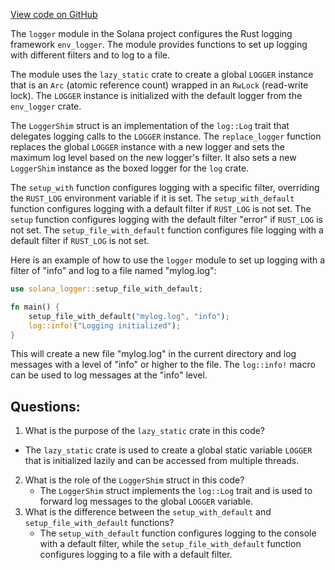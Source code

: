 
[View code on GitHub](https://github.com/solana-labs/solana/blob/master/logger/src/lib.rs)

The `logger` module in the Solana project configures the Rust logging framework `env_logger`. The module provides functions to set up logging with different filters and to log to a file. 

The module uses the `lazy_static` crate to create a global `LOGGER` instance that is an `Arc` (atomic reference count) wrapped in an `RwLock` (read-write lock). The `LOGGER` instance is initialized with the default logger from the `env_logger` crate. 

The `LoggerShim` struct is an implementation of the `log::Log` trait that delegates logging calls to the `LOGGER` instance. The `replace_logger` function replaces the global `LOGGER` instance with a new logger and sets the maximum log level based on the new logger's filter. It also sets a new `LoggerShim` instance as the boxed logger for the `log` crate. 

The `setup_with` function configures logging with a specific filter, overriding the `RUST_LOG` environment variable if it is set. The `setup_with_default` function configures logging with a default filter if `RUST_LOG` is not set. The `setup` function configures logging with the default filter "error" if `RUST_LOG` is not set. The `setup_file_with_default` function configures file logging with a default filter if `RUST_LOG` is not set. 

Here is an example of how to use the `logger` module to set up logging with a filter of "info" and log to a file named "mylog.log":

```rust
use solana_logger::setup_file_with_default;

fn main() {
    setup_file_with_default("mylog.log", "info");
    log::info!("Logging initialized");
}
``` 

This will create a new file "mylog.log" in the current directory and log messages with a level of "info" or higher to the file. The `log::info!` macro can be used to log messages at the "info" level.
## Questions: 
 1. What is the purpose of the `lazy_static` crate in this code?
   - The `lazy_static` crate is used to create a global static variable `LOGGER` that is initialized lazily and can be accessed from multiple threads.
2. What is the role of the `LoggerShim` struct in this code?
   - The `LoggerShim` struct implements the `log::Log` trait and is used to forward log messages to the global `LOGGER` variable.
3. What is the difference between the `setup_with_default` and `setup_file_with_default` functions?
   - The `setup_with_default` function configures logging to the console with a default filter, while the `setup_file_with_default` function configures logging to a file with a default filter.